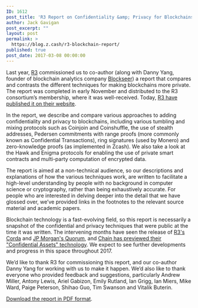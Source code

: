 ```yaml
---
ID: 1612
post_title: 'R3 Report on Confidentiality &amp; Privacy for Blockchains'
author: Jack Gavigan
post_excerpt: ""
layout: post
permalink: >
  https://blog.z.cash/r3-blockchain-report/
published: true
post_date: 2017-03-08 00:00:00
---
```

<p>Last year, <a class="reference external" href="http://www.r3cev.com/">R3</a> commissioned us to co-author (along with Danny Yang, founder of blockchain analytics company <a class="reference external" href="https://www.blockseer.com/">Blockseer</a>) a report that compares and contrasts the different techniques for making blockchains more private. The report was completed in early November and distributed to the R3 consortium’s membership, where it was well-received. Today, <a class="reference external" href="https://www.r3cev.com/blog/2017/3/8/survey-of-confidentiality-and-privacy-preserving-technologies-for-blockchains">R3 have published it on their website</a>.</p>
<p>In the report, we describe and compare various approaches to adding confidentiality and privacy to blockchains, including various tumbling and mixing protocols such as Coinjoin and Coinshuffle, the use of stealth addresses, Pedersen commitments with range proofs (more commonly known as Confidential Transactions), ring signatures (used by Monero) and zero-knowledge proofs (as implemented in Zcash). We also take a look at the Hawk and Enigma protocols for enabling the use of private smart contracts and multi-party computation of encrypted data.</p>
<p>The report is aimed at a non-technical audience, so our descriptions and explanations of how the various techniques work, are written to facilitate a high-level understanding by people with no background in computer science or cryptography, rather than being exhaustively accurate.  For people who are interested in delving deeper into the detail that we have glossed over, we’ve provided links in the footnotes to the relevant source material and academic papers.</p>
<p>Blockchain technology is a fast-evolving field, so this report is necessarily a snapshot of the confidential and privacy techniques that were public at the time it was written. The intervening months have seen the release of <a class="reference external" href="https://www.corda.net/#intro">R3's Corda</a> and <a class="reference external" href="https://www.jpmorgan.com/Quorum">JP Morgan's Quorum</a>, and <a class="reference external" href="http://www.coindesk.com/chain-previews-new-blockchain-privacy-tech-confidential-assets/">Chain has previewed their "Confidential Assets" technology</a>. We expect to see further developments and progress in this space throughout 2017.</p>
<p>We’d like to thank R3 for commissioning this report, and our co-author Danny Yang for working with us to make it happen. We’d also like to thank everyone who provided feedback and suggestions, particularly Andrew Miller, Antony Lewis, Ariel Gabizon, Emily Rutland, Ian Grigg, Ian Miers, Mike Ward, Paige Peterson, Shihao Guo, Tim Swanson and Vitalik Buterin.</p>
<p><a class="reference external" href="https://z.cash/static/R3_Confidentiality_and_Privacy_Report.pdf">Download the report in PDF format</a>.</p>
